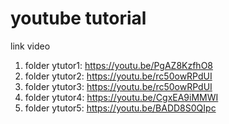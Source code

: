 # youtube tutorial
link video
1. folder ytutor1: https://youtu.be/PgAZ8KzfhO8
2. folder ytutor2: https://youtu.be/rc50owRPdUI
3. folder ytutor3: https://youtu.be/rc50owRPdUI
4. folder ytutor4: https://youtu.be/CgxEA9iMMWI
5. folder ytutor5: https://youtu.be/BADD8S0QIpc 
